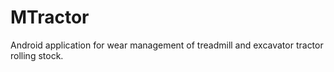 # MTractor
Android application for wear management of treadmill and excavator tractor rolling stock.

